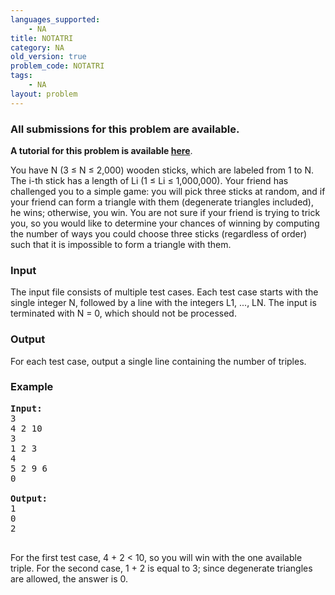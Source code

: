 ```yaml
---
languages_supported:
    - NA
title: NOTATRI
category: NA
old_version: true
problem_code: NOTATRI
tags:
    - NA
layout: problem
---
```

###  All submissions for this problem are available. 

**A tutorial for this problem is available [here](/wiki/tutorial-not-triangle "here")**.

You have N (3 ≤ N ≤ 2,000) wooden sticks, which are labeled from 1 to N. The i-th stick has a length of Li (1 ≤ Li ≤ 1,000,000). Your friend has challenged you to a simple game: you will pick three sticks at random, and if your friend can form a triangle with them (degenerate triangles included), he wins; otherwise, you win. You are not sure if your friend is trying to trick you, so you would like to determine your chances of winning by computing the number of ways you could choose three sticks (regardless of order) such that it is impossible to form a triangle with them.

### Input

The input file consists of multiple test cases. Each test case starts with the single integer N, followed by a line with the integers L1, ..., LN. The input is terminated with N = 0, which should not be processed.

### Output

For each test case, output a single line containing the number of triples.

### Example

<pre><b>Input:</b>
3
4 2 10
3
1 2 3
4
5 2 9 6
0

<b>Output:</b>
1
0
2

</pre>For the first test case, 4 + 2 < 10, so you will win with the one available triple. For the second case, 1 + 2 is equal to 3; since degenerate triangles are allowed, the answer is 0.
